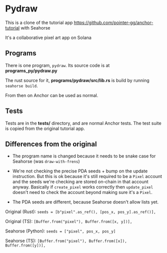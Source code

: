 # Pydraw

This is a clone of the tutorial app https://github.com/pointer-gg/anchor-tutorial with Seahorse

It's a collaborative pixel art app on Solana

## Programs

There is one program, `pydraw`. Its source code is at **programs_py/pydraw.py**

The rust source for it, **programs/pydraw/src/lib.rs** is build by running `seahorse build`.

From then on Anchor can be used as normal.

## Tests

Tests are in the **tests/** directory, and are normal Anchor tests. The test suite is copied from the original tutorial app.

## Differences from the original

- The program name is changed because it needs to be snake case for Seahorse (was `draw-with-frens`)

- We're not checking the precise PDA seeds + bump on the update instruction. But this is ok because it's still required to be a `Pixel` account and the seeds we're checking are stored on-chain in that account anyway. Basically if `create_pixel` works correctly then `update_pixel` doesn't need to check the account beyond making sure it's a `Pixel`.

- The PDA seeds are different, because Seahorse doesn't allow lists yet.

Original (Rust):
`seeds = [b"pixel".as_ref(), [pos_x, pos_y].as_ref()],`

Original (TS):
`[Buffer.from("pixel"), Buffer.from([x, y])],`

Seahorse (Python):
`seeds = ["pixel", pos_x, pos_y]`

Seahorse (TS):
`[Buffer.from("pixel"), Buffer.from([x]), Buffer.from([y])],`
